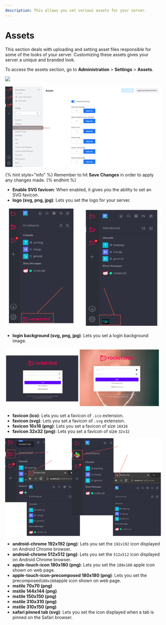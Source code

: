 ```yaml
---
description: This allows you set various assets for your server.
---
```


# Assets

This section deals with uploading and setting asset files responsible for some of the looks of your server. Customizing these assets gives your server a unique and branded look.

To access the assets section, go to **Administration** > **Settings** > **Assets**.

![](<../../../.gitbook/assets/administration >)

![](<../../../.gitbook/assets/image (645) (1) (1).png>)

{% hint style="info" %}
Remember to hit **Save Changes** in order to apply any changes made.
{% endhint %}

* **Enable SVG favicon**: When enabled, it gives you the ability to set an SVG favicon.
* **logo (svg, png, jpg)**: Lets you set the logo for your server.&#x20;

![](<../../../.gitbook/assets/image (644) (1) (1) (1) (1) (1) (1) (1).png>)

* **login background (svg, png, jpg)**: Lets you set a login background image.&#x20;

![](<../../../.gitbook/assets/image (659) (1).png>)

* **favicon (ico)**: Lets you set a favicon of `.ico` extension.
* **favicon (svg)**: Lets you set a favicon of `.svg` extension.
* **favicon 16x16 (png)**: Lets you set a favicon of size `16X16`
* **favicon 32x32 (png)**: Lets you set a favicon of size `32x32`

![](<../../../.gitbook/assets/image (638) (1) (1) (1) (1).png>)

* **android-chrome 192x192 (png)**: Lets you set the `192x192` icon displayed on Android Chrome browser.
* **android-chrome 512x512 (png)**: Lets you set the `512x512` icon displayed on Android Chrome browser.
* **apple-touch-icon 180x180 (png)**: Lets you set the `180x180` apple icon shown on web page.
* **apple-touch-icon-precomposed 180x180 (png)**: Lets you set the precomposed`180x180`apple icon shown on web page.
* **mstile 70x70 (png)**
* **mstile 144x144 (png)**
* **mstile 150x150 (png)**
* **mstile 310x310 (png)**
* **mstile 310x150 (png)**
* **safari pinned tab (svg)**: Lets you set the icon displayed when a tab is pinned on the Safari browser.
